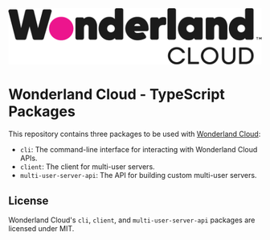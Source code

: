 <picture>
  <source media="(prefers-color-scheme: dark)" srcset="https://github.com/WonderlandEngine/wonderland-cloud/blob/main/img/wonderland-cloud-logo-reversed.png?raw=true">
  <source media="(prefers-color-scheme: light)" srcset="https://github.com/WonderlandEngine/wonderland-cloud/blob/main/img/wonderland-cloud-logo.png?raw=true">
  <source srcset="https://github.com/WonderlandEngine/wonderland-cloud/blob/master/img/wonderland-cloud-logo.png?raw=true">
  <img alt="Wonderland Cloud Logo" src="https://github.com/WonderlandEngine/wonderland-cloud/blob/main/img/wonderland-cloud-logo.png?raw=true">
</picture>

# Wonderland Cloud - TypeScript Packages

This repository contains three packages to be used with [Wonderland Cloud](https://cloud.wonderland.dev):

- `cli`: The command-line interface for interacting with Wonderland Cloud APIs.
- `client`: The client for multi-user servers.
- `multi-user-server-api`: The API for building custom multi-user servers.

## License

Wonderland Cloud's `cli`, `client`, and `multi-user-server-api` packages are licensed under MIT.
